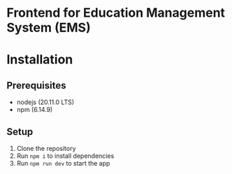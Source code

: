 # Frontend for Education Management System (EMS) 

# Installation

## Prerequisites

- nodejs (20.11.0 LTS)
- npm (6.14.9)

## Setup

1. Clone the repository
2. Run `npm i` to install dependencies
3. Run `npm run dev` to start the app
